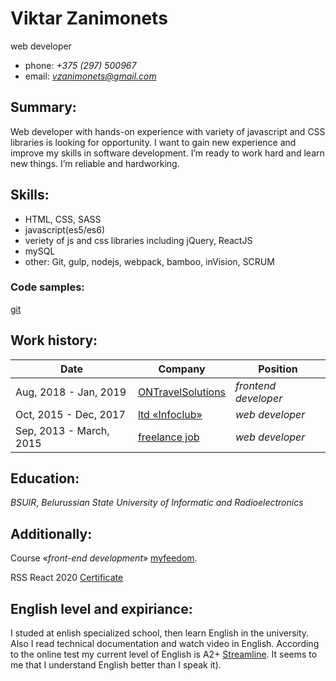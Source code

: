 # Viktar Zanimonets

 web developer

* phone: *+375 (297) 500967*
* email: *vzanimonets@gmail.com*

## Summary:

Web developer with hands-on experience with variety of javascript and CSS libraries is looking for opportunity. I want to gain new experience and improve my skills in software development. I’m ready to work hard and learn new things. I’m reliable and hardworking.

## Skills:

* HTML, CSS, SASS
* javascript(es5/es6)
* veriety of js and css libraries including  jQuery, ReactJS
* mySQL
* other: Git, gulp, nodejs, webpack, bamboo, inVision, SCRUM

### Code samples:

[git](https://github.com/vzanimonets)

## Work history:

| Date          | Company | Position |
| ------------- | ------- | -------- |
| Aug, 2018 - Jan, 2019   | [ONTravelSolutions](www.ontravelsolutions.com) | *frontend developer* |
| Oct, 2015 - Dec, 2017   |  [ltd &laquo;Infoclub&raquo;](https://icservice.by) | *web developer* |
| Sep, 2013 - March, 2015 |  [freelance job](http://upwork.com) | *web developer* |

## Education:

 *BSUIR*, *Belurussian State University of Informatic and Radioelectronics*  
## Additionally:

 Сourse &laquo;*front-end development*&raquo; [myfeedom](https://myfreedom.by).

 RSS React 2020 [Certificate](https://app.rs.school/certificate/dcocot68)

## English level and expiriance:

I studed at enlish specialized school, then learn English in the university. Also I read technical documentation and watch video in English.  According to the online test my current level of English is A2+ [Streamline](https://test.str.by/). It seems to me that I understand English better than I speak it).
